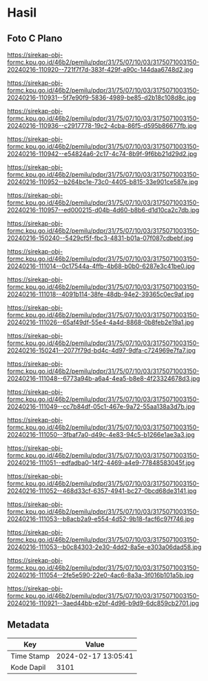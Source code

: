 # Hasil

## Foto C Plano

https://sirekap-obj-formc.kpu.go.id/46b2/pemilu/pdpr/31/75/07/10/03/3175071003150-20240216-110920--721f7f7d-383f-429f-a90c-144daa6748d2.jpg

https://sirekap-obj-formc.kpu.go.id/46b2/pemilu/pdpr/31/75/07/10/03/3175071003150-20240216-110931--5f7e90f9-5836-4989-be85-d2b18c108d8c.jpg

https://sirekap-obj-formc.kpu.go.id/46b2/pemilu/pdpr/31/75/07/10/03/3175071003150-20240216-110936--c2917778-19c2-4cba-86f5-d595b86677fb.jpg

https://sirekap-obj-formc.kpu.go.id/46b2/pemilu/pdpr/31/75/07/10/03/3175071003150-20240216-110942--e54824a6-2c17-4c74-8b9f-9f6bb21d29d2.jpg

https://sirekap-obj-formc.kpu.go.id/46b2/pemilu/pdpr/31/75/07/10/03/3175071003150-20240216-110952--b264bc1e-73c0-4405-b815-33e901ce587e.jpg

https://sirekap-obj-formc.kpu.go.id/46b2/pemilu/pdpr/31/75/07/10/03/3175071003150-20240216-110957--ed000215-d04b-4d60-b8b6-d1d10ca2c7db.jpg

https://sirekap-obj-formc.kpu.go.id/46b2/pemilu/pdpr/31/75/07/10/03/3175071003150-20240216-150240--5429cf5f-fbc3-4831-b01a-07f087cdbebf.jpg

https://sirekap-obj-formc.kpu.go.id/46b2/pemilu/pdpr/31/75/07/10/03/3175071003150-20240216-111014--0c17544a-4ffb-4b68-b0b0-6287e3c41be0.jpg

https://sirekap-obj-formc.kpu.go.id/46b2/pemilu/pdpr/31/75/07/10/03/3175071003150-20240216-111018--4091b114-38fe-48db-94e2-39365c0ec9af.jpg

https://sirekap-obj-formc.kpu.go.id/46b2/pemilu/pdpr/31/75/07/10/03/3175071003150-20240216-111026--65af49df-55e4-4a4d-8868-0b8feb2e19a1.jpg

https://sirekap-obj-formc.kpu.go.id/46b2/pemilu/pdpr/31/75/07/10/03/3175071003150-20240216-150241--2077f79d-bd4c-4d97-9dfa-c724969e7fa7.jpg

https://sirekap-obj-formc.kpu.go.id/46b2/pemilu/pdpr/31/75/07/10/03/3175071003150-20240216-111048--6773a94b-a6a4-4ea5-b8e8-4f23324678d3.jpg

https://sirekap-obj-formc.kpu.go.id/46b2/pemilu/pdpr/31/75/07/10/03/3175071003150-20240216-111049--cc7b84df-05c1-467e-9a72-55aa138a3d7b.jpg

https://sirekap-obj-formc.kpu.go.id/46b2/pemilu/pdpr/31/75/07/10/03/3175071003150-20240216-111050--3fbaf7a0-d49c-4e83-94c5-b1266e1ae3a3.jpg

https://sirekap-obj-formc.kpu.go.id/46b2/pemilu/pdpr/31/75/07/10/03/3175071003150-20240216-111051--edfadba0-14f2-4469-a4e9-77848583045f.jpg

https://sirekap-obj-formc.kpu.go.id/46b2/pemilu/pdpr/31/75/07/10/03/3175071003150-20240216-111052--468d33cf-6357-4941-bc27-0bcd68de3141.jpg

https://sirekap-obj-formc.kpu.go.id/46b2/pemilu/pdpr/31/75/07/10/03/3175071003150-20240216-111053--b8acb2a9-e554-4d52-9b18-facf6c97f746.jpg

https://sirekap-obj-formc.kpu.go.id/46b2/pemilu/pdpr/31/75/07/10/03/3175071003150-20240216-111053--b0c84303-2e30-4dd2-8a5e-e303a06dad58.jpg

https://sirekap-obj-formc.kpu.go.id/46b2/pemilu/pdpr/31/75/07/10/03/3175071003150-20240216-111054--2fe5e590-22e0-4ac6-8a3a-3f016b101a5b.jpg

https://sirekap-obj-formc.kpu.go.id/46b2/pemilu/pdpr/31/75/07/10/03/3175071003150-20240216-110921--3aed44bb-e2bf-4d96-b9d9-6dc859cb2701.jpg


## Metadata

| Key        | Value               |
| ---------- | ------------------- |
| Time Stamp | 2024-02-17 13:05:41 |
| Kode Dapil | 3101                |



